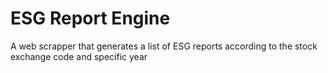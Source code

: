 # ESG Report Engine
A web scrapper that generates a list of ESG reports according to the stock exchange code and specific year

